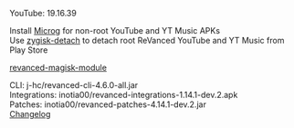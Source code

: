 YouTube: 19.16.39  

Install [Microg](https://github.com/ReVanced/GmsCore/releases) for non-root YouTube and YT Music APKs  
Use [zygisk-detach](https://github.com/j-hc/zygisk-detach) to detach root ReVanced YouTube and YT Music from Play Store  

[revanced-magisk-module](https://github.com/j-hc/revanced-magisk-module)
  
CLI: j-hc/revanced-cli-4.6.0-all.jar  
Integrations: inotia00/revanced-integrations-1.14.1-dev.2.apk  
Patches: inotia00/revanced-patches-4.14.1-dev.2.jar  
[Changelog](https://github.com/inotia00/revanced-patches/releases/tag/v4.14.1-dev.2)  
